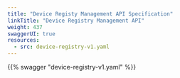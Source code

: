 ```yaml
---
title: "Device Registy Management API Specification"
linkTitle: "Device Registry Management API"
weight: 437
swaggerUI: true
resources:
  - src: device-registry-v1.yaml
---
```

{{% swagger "device-registry-v1.yaml" %}}
